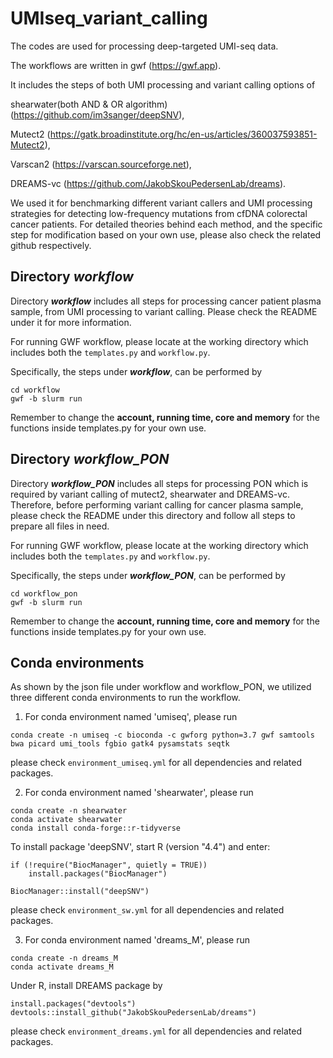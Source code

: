 # UMIseq_variant_calling
The codes are used for processing deep-targeted UMI-seq data. 

The workflows are written in gwf (<https://gwf.app>).

It includes the steps of both UMI processing and variant calling options of 

shearwater(both AND & OR algorithm) (<https://github.com/im3sanger/deepSNV>), 

Mutect2 (<https://gatk.broadinstitute.org/hc/en-us/articles/360037593851-Mutect2>), 

Varscan2 (<https://varscan.sourceforge.net>), 

DREAMS-vc (<https://github.com/JakobSkouPedersenLab/dreams>). 

We used it for benchmarking different variant callers and UMI processing strategies for detecting low-frequency mutations from cfDNA colorectal cancer patients. For detailed theories behind each method, and the specific step for modification based on your own use, please also check the related github respectively.

## Directory ***workflow*** 

Directory ***workflow*** includes all steps for processing cancer patient plasma sample, from UMI processing to variant calling. Please check the README under it for more information. 

For running GWF workflow, please locate at the working directory which includes both the `templates.py` and `workflow.py`. 

Specifically, the steps under ***workflow***, can be performed by

```
cd workflow
gwf -b slurm run
``` 

Remember to change the **account, running time, core and memory** for the functions inside templates.py for your own use.

## Directory ***workflow_PON*** 

Directory ***workflow_PON*** includes all steps for processing PON which is required by variant calling of mutect2, shearwater and DREAMS-vc. Therefore, before performing variant calling for cancer plasma sample, please check the README under this directory and follow all steps to prepare all files in need. 

For running GWF workflow, please locate at the working directory which includes both the `templates.py` and `workflow.py`. 

Specifically, the steps under ***workflow_PON***, can be performed by  

```
cd workflow_pon
gwf -b slurm run
``` 

Remember to change the **account, running time, core and memory** for the functions inside templates.py for your own use.

## Conda environments

As shown by the json file under workflow and workflow_PON, we utilized three different conda environments to run the workflow. 

1. For conda environment named 'umiseq', please run 

```
conda create -n umiseq -c bioconda -c gwforg python=3.7 gwf samtools bwa picard umi_tools fgbio gatk4 pysamstats seqtk
```

please check `environment_umiseq.yml` for all dependencies and related packages. 

2. For conda environment named 'shearwater', please run

```
conda create -n shearwater
conda activate shearwater
conda install conda-forge::r-tidyverse
```

To install package 'deepSNV', start R (version "4.4") and enter:

```
if (!require("BiocManager", quietly = TRUE))
    install.packages("BiocManager")

BiocManager::install("deepSNV")
```

please check `environment_sw.yml` for all dependencies and related packages.

3. For conda environment named 'dreams_M', please run

```
conda create -n dreams_M
conda activate dreams_M
```

Under R, install DREAMS package by

```
install.packages("devtools")
devtools::install_github("JakobSkouPedersenLab/dreams")
```

please check `environment_dreams.yml` for all dependencies and related packages. 





